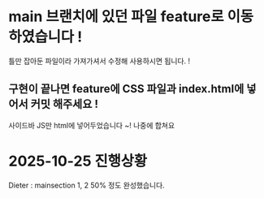 # main 브랜치에 있던 파일 feature로 이동하였습니다 ! 
틀만 잡아둔 파일이라 가져가셔서 수정해 사용하시면 됩니다. !

구현이 끝나면 feature에  CSS 파일과 index.html에 넣어서 커밋 해주세요 !
-----------------------------------------------------------------------
사이드바 JS만 html에 넣어두었습니다 ~! 나중에 합쳐요 

# 2025-10-25 진행상황
Dieter : mainsection 1, 2 50% 정도 완성했습니다.